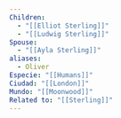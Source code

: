 ```yaml
---
Children:
  - "[[Elliot Sterling]]"
  - "[[Ludwig Sterling]]"
Spouse:
  - "[[Ayla Sterling]]"
aliases:
  - Oliver
Especie: "[[Humans]]"
Ciudad: "[[London]]"
Mundo: "[[Moonwood]]"
Related to: "[[Sterling]]"
---
```

